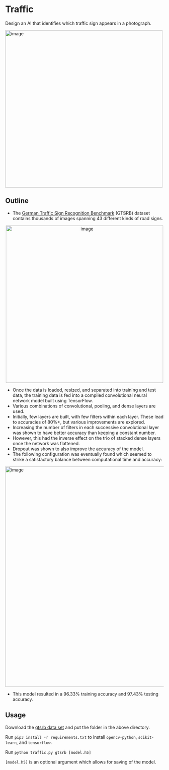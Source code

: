 # Traffic

Design an AI that identifies which traffic sign appears in a photograph.

<img width="500" alt="image" src="https://github.com/frostyrez/CS50AI/assets/123249055/91b7720a-b3de-4dfe-8830-753a5876b63a">

## Outline

- The [German Traffic Sign Recognition Benchmark](https://benchmark.ini.rub.de/?section=gtsrb&subsection=news) (GTSRB) dataset contains thousands of images spanning 43 different kinds of road signs.

<p align="center">
<img width="500" alt="image" src="https://github.com/frostyrez/CS50AI/assets/123249055/64acb093-fd4e-4216-8346-1f912e6651d3">
</p>

- Once the data is loaded, resized, and separated into training and test data, the training data is fed into a compiled convolutional neural network model built using TensorFlow.
- Various combinations of convolutional, pooling, and dense layers are used.
- Initially, few layers are built, with few filters within each layer. These lead to accuracies of 80%+, but various improvements are explored.
- Increasing the number of filters in each successive convolutional layer was shown to have better accuracy than keeping a constant number.
- However, this had the inverse effect on the trio of stacked dense layers once the network was flattened.
- Dropout was shown to also improve the accuracy of the model.
- The following configuration was eventually found which seemed to strike a satisfactory balance between computational time and accuracy:

<img width="700" alt="image" src="https://github.com/frostyrez/CS50AI/assets/123249055/4eca3dc6-1451-4b5d-8c59-889fc7c11427">

- This model resulted in a 96.33% training accuracy and 97.43% testing accuracy.

## Usage

Download the [gtsrb data set](https://cdn.cs50.net/ai/2023/x/projects/5/gtsrb.zip) and put the folder in the above directory.

Run `pip3 install -r requirements.txt` to install `opencv-python`, `scikit-learn`, and `tensorflow`.

Run `python traffic.py gtsrb [model.h5]`
  
`[model.h5]` is an optional argument which allows for saving of the model.
